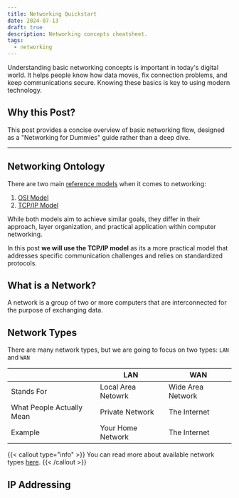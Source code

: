 ```yaml
---
title: Networking Quickstart
date: 2024-07-13
draft: true
description: Networking concepts cheatsheet.
tags:
  - networking
---
```


Understanding basic networking concepts is important in today's digital world. It helps people know how data moves, fix connection problems, and keep communications secure.
Knowing these basics is key to using modern technology.

## Why this Post?
This post provides a concise overview of basic networking flow, designed as a "Networking for Dummies" guide rather than a deep dive.

---

## Networking Ontology
There are two main [reference models](https://en.m.wikipedia.org/wiki/Reference_model) when it comes to networking:

1. [OSI Model](https://en.wikipedia.org/wiki/OSI_model)
1. [TCP/IP Model](https://en.wikipedia.org/wiki/Internet_protocol_suite)

While both models aim to achieve similar goals, they differ in their approach, layer organization, and practical application within computer networking.

In this post **we will use the TCP/IP model** as its a more practical model that addresses specific communication challenges and relies on standardized protocols.

## What is a Network?
A network is a group of two or more computers that are interconnected for the purpose of exchanging data.

## Network Types
There are many network types, but we are going to focus on two types: `LAN` and `WAN`

| | LAN | WAN |
| ---  | --- | --- |
| Stands For | Local Area Netowrk | Wide Area Network |
| What People Actually Mean | Private Network | The Internet |
| Example | Your Home Network | The Internet |

{{< callout type="info" >}}
You can read more about available network types [here](https://en.m.wikipedia.org/wiki/Computer_network#Geographic_scale).
{{< /callout >}}

## IP Addressing






